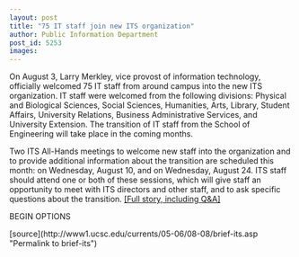 ```yaml
---
layout: post
title: "75 IT staff join new ITS organization"
author: Public Information Department
post_id: 5253
images:
---
```


<a name="content" id="content"></a>
<p>
  On August 3, Larry Merkley, vice provost of information technology, officially welcomed 75 IT staff from around campus into the new ITS organization. IT staff were welcomed from the following divisions: Physical and Biological Sciences, Social Sciences, Humanities, Arts, Library, Student Affairs, University Relations, Business Administrative Services, and University Extension. The transition of IT staff from the School of Engineering will take place in the coming months.
</p>
<p>
  Two ITS All-Hands meetings to welcome new staff into the organization and to provide additional information about the transition are scheduled this month: on Wednesday, August 10, and on Wednesday, August 24. ITS staff should attend one or both of these sessions, which will give staff an opportunity to meet with ITS directors and other staff, and to ask specific questions about the transition. <a href="http://its.ucsc.edu/newsletter/full_story.php?id=218">[Full story, including Q&amp;A]</a>
</p>
<p>
  BEGIN OPTIONS <input name="t1" size="-1" type="hidden">
</p>



</p>
[source](http://www1.ucsc.edu/currents/05-06/08-08/brief-its.asp "Permalink to brief-its")
